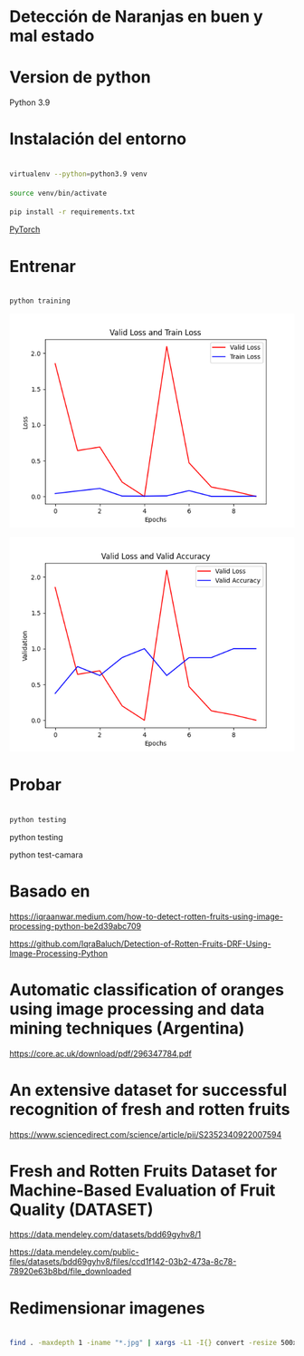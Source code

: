 Detección de Naranjas en buen y mal estado
======

# Version de python

Python 3.9

# Instalación del entorno

```bash

virtualenv --python=python3.9 venv

source venv/bin/activate

pip install -r requirements.txt

```

[PyTorch](https://www.gcptutorials.com/post/how-to-install-pytorch-with-pip)




# Entrenar

```bash

python training

```

![Valid Loss and Train Loss](/ValidLossandTrainLoss.png)


![Valid Loss and Valid Accuracy](/ValidLossandValidAccuracy.png)


# Probar

```bash

python testing

```

python testing

python test-camara

# Basado en

https://iqraanwar.medium.com/how-to-detect-rotten-fruits-using-image-processing-python-be2d39abc709

https://github.com/IqraBaluch/Detection-of-Rotten-Fruits-DRF-Using-Image-Processing-Python


# Automatic classification of oranges using image processing and data mining techniques (Argentina)
https://core.ac.uk/download/pdf/296347784.pdf

# An extensive dataset for successful recognition of fresh and rotten fruits

https://www.sciencedirect.com/science/article/pii/S2352340922007594

# Fresh and Rotten Fruits Dataset for Machine-Based Evaluation of Fruit Quality (DATASET)

https://data.mendeley.com/datasets/bdd69gyhv8/1

https://data.mendeley.com/public-files/datasets/bdd69gyhv8/files/ccd1f142-03b2-473a-8c78-78920e63b8bd/file_downloaded


# Redimensionar imagenes


```bash

find . -maxdepth 1 -iname "*.jpg" | xargs -L1 -I{} convert -resize 500x500 "{}" resize/"{}"

```